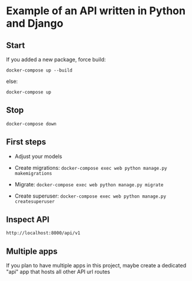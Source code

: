 # Example of an API written in Python and Django


## Start

If you added a new package, force build:

`docker-compose up --build`

else:

`docker-compose up`

## Stop

`docker-compose down`

## First steps

- Adjust your models

- Create migrations: `docker-compose exec web python manage.py makemigrations`

- Migrate: `docker-compose exec web python manage.py migrate`

- Create superuser: `docker-compose exec web python manage.py createsuperuser`

## Inspect API

`http://localhost:8000/api/v1`

## Multiple apps

If you plan to have multiple apps in this project, maybe create
a dedicated "api" app that hosts all other API url routes
